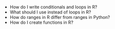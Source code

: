 - How do I write conditionals and loops in R?
- What should I use instead of loops in R?
- How do ranges in R differ from ranges in Python?
- How do I create functions in R?
